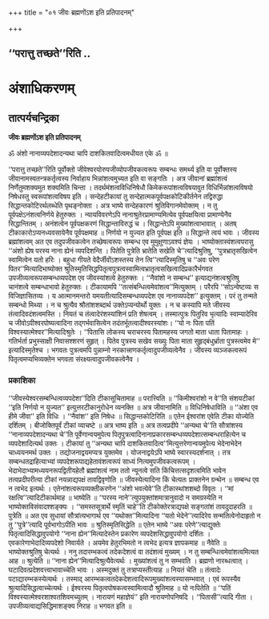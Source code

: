 +++
title = "०१ जीवः ब्रह्मणोंऽश इति प्रतिपादनम्"

+++


## ‘‘परात्तु तच्छते’’रिति ..

# **अंशाधिकरणम्**

## **तात्पर्यचन्द्रिका**

**जीवः ब्रह्मणोंऽश इति प्रतिपादनम्**

ॐ अंशो नानाव्यपदेशादन्यथा चापि दाशकितवादित्वमधीयत एके ॐ ॥

‘‘परात्तु तच्छते’’रिति पूर्वोक्तो जीवेश्वरयोरुपजीव्योपजीवकत्वरूपः सम्बन्धः समर्थ्य इति वा पूर्वोक्तस्य जीवानामस्वतन्त्रकर्तृत्वस्य निर्वाहाय भिन्नांशत्वमुच्यत इति वा सङ्गतिः । अत्र जीवानां ब्रह्मांशत्वं निर्णेतुमशक्यमुत शक्यमिति चिन्ता । तदर्थमंशत्वविधिनिषेधौ किमेकरूपांशत्वविषयावुत विधिर्भिन्नांशत्वविषयो निषेधस्तु स्वरूपांशत्वविषय इति । सन्देहटीकायां तु सन्देहात्मकपूर्वपक्षकोटिकीर्तनेन तद्विरुद्धा सिद्धान्तकोटिरर्थलब्धेति पृथङ्नोक्ता । अत्र भाष्ये सन्देहकारणं श्रुतिविगानमेवोक्तम् । न तु पूर्वपक्षेऽनंशत्वनिर्णये हेतुरुक्तः । न्यायविवरणेऽपि नानाश्रुतेरप्रामाण्यमित्येव पूर्वपक्षयित्वा प्रामाण्येनैव सिद्धान्तितम् । अनंशत्वेन पूर्वपक्षकरणं सिद्धान्ताविरुद्धं च । सिद्धान्तेऽपि मुख्यांशत्वाभावात् । अतष् टीकाकारोऽप्यनध्यवसायेनैव पूर्वपक्षमाह ॥ निर्णयो न युज्यत इति पूर्वपक्ष इति ॥ सिद्धान्ते त्वयं भावः । जीवस्य ब्रह्मांशत्वम् अत एव तदुपजीवकत्वेन तच्छेषत्वरूपः सम्बन्ध एव मुमुक्षुणाऽवश्यं ज्ञेयः । भाष्योक्तास्वंशत्वपरासु ‘‘अंशो ह्येष परस्य नाना ह्येनं व्यपदिशन्ति । पितेति पुत्रेति भ्रातेति सखेति चे’’त्यादिश्रुतिषु, ‘‘पुत्रभ्रातृसखित्वेन स्वामित्वेन यतो हरिः । बहुधा गीयते वेदैर्जीवोंऽशस्तस्य तेन त्वि’’त्यादिस्मृतिषु च ‘‘अवः परेण पितर’’मित्यादिभाष्योक्त श्रुतिस्मृतिसिद्धपितृत्वपुत्रत्वस्वामित्वभ्रातृत्वसखित्वादिप्रकारैर्भगवत उपजीव्यत्वरूपसम्बन्धव्यपदेश एव जीवस्यांशत्वे हेतुरुक्तः । ‘‘नैवांशो न सम्बन्ध’’ इत्याद्यनंशत्वश्रुतिषु चानंशत्वे सम्बन्धाभावो हेतुरुक्तः । टीकायामपि ‘‘तत्संबन्धित्वमेवांशत्व’’मित्युक्तम् । परैरपि ‘‘सोऽन्वेष्टव्यः स विजिज्ञासितव्यः । य आत्मानमन्तरो यमयतीत्यादिसम्बन्धव्यपदेश एव नानाव्यपदेश’’ इत्युक्तम् । परं तु तन्मते सम्बन्धो मिथ्या । न च श्रुत्यैव श्रौतांशशब्दार्थ उक्तेऽप्यन्योर्थो युक्तः । न च कस्यापि मते जीवस्य तंत्वादिवदंशत्वमस्ति । नियतं च तंत्वादेरंशस्यांशिनं प्रति शेषत्वम् । तस्मात्पुत्रः पितुरिव भृत्यादिः स्वाम्यादेरिव च जीवोऽपीश्वरपोष्यत्वादिना तद्गर्भवासित्वेन तदंतर्भूतत्वादीश्वरस्यांशः। ‘‘यो नः पिता पतिं विश्वस्यात्मेश्वर’’मित्यादिश्रुतेः । ‘‘पितासि लोकस्य चराचरस्य पितामहस्य जगतो माता धाता पितामाहः । गतिर्भर्ता प्रभुस्साक्षी निवासश्शरणं सुहृत् । पितेव पुत्रस्य सखेव सख्युः पिता माता सुहृद्बंधुर्भ्राता पुत्रस्त्वमेव मे’’ इत्यादिस्मृतेश्च । भगवतः पुत्रत्वमपि पुन्नाम्नो नरकात्त्राणकर्तृत्वादुपजीव्यत्वेनैव । जीवस्य व्यञ्जकत्वरूपं पितृत्वमप्यभिव्यक्तेन भगवता संरक्ष्यत्वादुपजीवकत्वेनैव ।

### **प्रकाशिका**

‘‘जीवस्येश्वरसम्बन्धित्वव्यपदेशा’’दिति टीकासूचितामाह ॥ परात्त्विति ॥ ‘‘किमीश्वरांशो न वे’’ति संशयटीकां ‘‘इति निर्णयो न युज्यत’’ इत्युत्तरटीकानुरोधेन व्यनक्ति ॥ अत्र जीवानामिति ॥ विधिनिषेधाविति ॥ ‘‘अंशा एव हीमे जीवा’’ इति विधिः । ‘‘नैवांश’’ इति निषेधः ॥ सिद्धान्तकोटिरिति ॥ एतेन ईश्वरांश एवेति टीका योज्येति दर्शितम् । बीजोक्तिपूर्वं टीकां व्याचष्टे ॥ अत्र भाष्य इति ॥ अत्र तत्वप्रदीपे ‘‘अन्यथा चे’’ति सौत्रांशस्य ‘‘नानाव्यपदेशादन्यथा चे’’ति पूर्वेणान्वयमुपेत्य पितृपुत्रत्वादिनानाप्रकारसम्बन्धव्यपदेशात्सम्बन्धराहित्येन च व्यपदेशादित्यर्थ उक्तः । टीकायां तु ‘‘अन्यथा चापि दाशकितवादित्व’’मित्युत्तरेणान्वयमुपेत्य भेदेनाभेदेन चाध्ययनमर्थ उक्तः । तद्योजनाद्वयमप्यत्र युक्तमेव । योजनाद्वयेऽपि भाष्ये स्वारस्यदर्शनात् । तत्र सम्बन्धतद्राहित्याभ्यां व्यपदेशरूपाद्यहेतावंशत्वरूपं साध्यं नित्यमुपजीवकत्वरूपम् । भेदाभेदाभ्यामध्ययनरूपद्वितीयहेतौ ब्रह्मांशत्वं नाम ततो न्यूनत्वे सति किंचित्तत्सदृशत्वमिति भावेन तत्वप्रदीपरीत्या टीकां नयन्नाद्यपक्षं तावद्विवृणोति ॥ जीवस्येत्यादिना किं चेत्यतः प्राक्तनेन ग्रन्थेन ॥ सम्बन्ध एव न त्वभेद इत्यर्थः । एतेनांशत्वरूपव्यक्तीकरणेन ‘‘अंशो भवत्येवे’’ति टीकास्थांशशब्दो विवृतः । ‘‘मां रक्षत्वि’’त्यादिटीकार्थमाह ॥ भाष्येति ॥ ‘‘परस्य नाने’’त्युपयुक्तांशमात्रानुवादो न समग्रस्येति न भाष्योक्तविसंवादश्शङ्क्यः । ‘‘समस्तसूत्रार्थे स्मृतिं चाहे’’ति टीकोक्तेरत्राद्यपक्षे सङ्गतांशं तावदुदाहरति ॥ पुत्रेति ॥ अत एव सुधायां सौत्रांत्यभागार्थ एव ‘‘यथोक्त’’मित्यादिना ‘‘यतो भेदेने’’त्यादिरेव सन्मतित्वेनोदाहृतो न तु ‘‘पुत्रे’’त्यादि पूर्वभागोऽपीति भावः ॥ श्रुतिस्मृतिसिद्धेति ॥ एतेन भाष्ये ‘‘अवः परेणे’’त्याद्युक्तेः पितृत्वादिसिद्धावुपयोगो ‘‘नाना ह्येन’’मित्यादेस्तेन प्रकारेण व्यपदेशसिद्धावुपयोगो दर्शितः । एवकारेणाभेदादिव्यपदेशो निवार्यते । अयमेव हेतुरभिमतो न त्वभेद इत्यत्र ज्ञापकमाह ॥ नैवेति ॥ भाष्योक्तश्रुतिषु चेत्यर्थः । ननु तदारम्भकत्वं तदेकदेशत्वं वा तदंशत्वं मुख्यम् । न तु सम्बन्धित्वमेवांशत्वमित्यत आह ॥ श्रुत्येति ॥ ‘‘नाना ह्येन’’मित्यादिश्रुत्यैवेत्यर्थः । मुख्यांशत्वं तु न सम्भवति । ब्रह्मणो नारब्धत्वात् । घटादिवत्प्रदेशवत्त्वाभावाच्चेति भावः । अस्मदुक्तं तु तत्राप्यस्तीत्याह ॥ नियतं चेति ॥ तंत्वादेः पटाद्यारम्भकस्येत्यर्थः । तस्माद् आरम्भकत्वतदेकदेशत्वादिरूपमुख्यांशत्वस्यासम्भवात् । एवं रूपस्यैव श्रुत्यादिसिद्धत्वाच्चेत्यर्थः । ईश्वरस्य पितृत्वपोषकत्वस्वामित्वादौ श्रुतिमाह ॥ यो नःपितेति ॥ ‘‘पतिं विश्वस्यात्मेश्वरशाश्वतशिवमच्युतम् । नारायणं महाज्ञेयं’’ इति नारायणोपनिषदि । ‘‘पितासी’’त्यादि गीता । उपजीव्यत्वाद्यसिद्धिमाशङ्क्य निराह ॥ भगवत इति ॥

